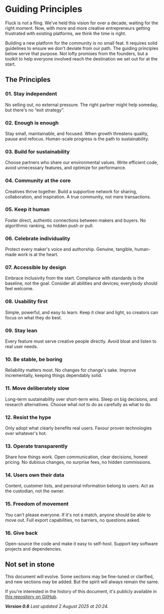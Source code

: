# Guiding Principles

Fluck is not a fling. We've held this vision for over a decade, waiting for the right moment. Now, with more and more creative entrepreneurs getting frustrated with existing platforms, we think the time is right.

Building a new platform for the community is no small feat. It requires solid guidelines to ensure we don't deviate from our path. The guiding principles below serve that purpose. Not lofty promises from the founders, but a toolkit to help everyone involved reach the destination we set out for at the start.

## The Principles

### 01. Stay independent

No selling out, no external pressure. The right partner might help someday, but there's no “exit strategy”.

### 02. Enough is enough

Stay small, maintainable, and focused. When growth threatens quality, pause and refocus. Human-scale progress is the path to sustainability.

### 03. Build for sustainability

Choose partners who share our environmental values. Write efficient code, avoid unnecessary features, and optimize for performance.

### 04. Community at the core

Creatives thrive together. Build a supportive network for sharing, collaboration, and inspiration. A true community, not mere transactions.

### 05. Keep it human

Foster direct, authentic connections between makers and buyers. No algorithmic ranking, no hidden push or pull.

### 06. Celebrate individuality

Protect every maker's voice and authorship. Genuine, tangible, human-made work is at the heart.

### 07. Accessible by design

Embrace inclusivity from the start. Compliance with standards is the baseline, not the goal. Consider all abilities and devices; everybody should feel welcome.

### 08. Usability first

Simple, powerful, and easy to learn. Keep it clear and light, so creators can focus on what they do best.

### 09. Stay lean

Every feature must serve creative people directly. Avoid bloat and listen to real user needs.

### 10. Be stable, be boring

Reliability matters most. No changes for change's sake. Improve incrementally, keeping things dependably solid.

### 11. Move deliberately slow

Long-term sustainability over short-term wins. Sleep on big decisions, and research alternatives. Choose what _not_ to do as carefully as what to do.

### 12. Resist the hype

Only adopt what clearly benefits real users. Favour proven technologies over whatever's hot.

### 13. Operate transparently

Share how things work. Open communication, clear decisions, honest pricing. No dubious changes, no surprise fees, no hidden commissions.

### 14. Users own their data

Content, customer lists, and personal information belong to users. Act as the custodian, not the owner.

### 15. Freedom of movement

You can't please everyone. If it's not a match, anyone should be able to move out. Full export capabilities, no barriers, no questions asked.

### 16. Give back

Open-source the code and make it easy to self-host. Support key software projects and dependencies.

## Not set in stone

This document will evolve. Some sections may be fine-tuned or clarified, and new sections may be added. But the spirit will always remain the same.

If you're interested in the history of this document, it's publicly available in [this repository on GitHub](https://github.com/fluckshop/guiding-principles).

_**Version 0.6**_
_Last updated 2 August 2025 at 20:24._

